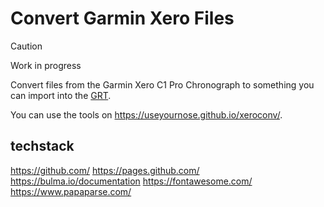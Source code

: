 # Convert Garmin Xero Files

> [!CAUTION]
> Work in progress

Convert files from the Garmin Xero C1 Pro Chronograph to something you can import into the [GRT](https://www.grtools.de/).

You can use the tools on https://useyournose.github.io/xeroconv/.

## techstack

https://github.com/
https://pages.github.com/
https://bulma.io/documentation
https://fontawesome.com/
https://www.papaparse.com/  
